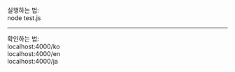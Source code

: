 실행하는 법:   
node test.js

-----

확인하는 법:    
localhost:4000/ko   
localhost:4000/en   
localhost:4000/ja